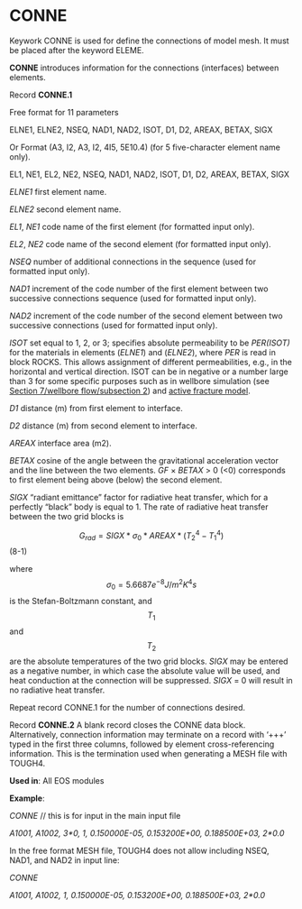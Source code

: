 # CONNE

Keywork CONNE is used for define the connections of model mesh. It must be placed after the keyword ELEME.

**CONNE**            introduces information for the connections (interfaces) between elements.

Record **CONNE.1**

&#x20;                       Free format for 11 parameters

&#x20;                       ELNE1, ELNE2, NSEQ, NAD1, NAD2, ISOT, D1, D2, AREAX, BETAX, SIGX

&#x20;                       Or Format (A3, I2, A3, I2, 4I5, 5E10.4) (for 5 five-character element name only).

&#x20;                       EL1, NE1, EL2, NE2, NSEQ, NAD1, NAD2, ISOT, D1, D2, AREAX, BETAX, SIGX

_ELNE1_             first element name.

_ELNE2_            second element name.

_EL1_, _NE1_         code name of the first element (for formatted input only).

_EL2_, _NE2_        code name of the second element (for formatted input only).

_NSEQ_              number of additional connections in the sequence (used for formatted input only).

_NAD1_               increment of the code number of the first element between two successive connections sequence (used for formatted input only).

_NAD2_               increment of the code number of the second element between two successive connections (used for formatted input only).

_ISOT_               set equal to 1, 2, or 3; specifies absolute permeability to be _PER(ISOT)_ for the materials in elements (_ELNE1_) and (_ELNE2_), where _PER_ is read in block ROCKS. This allows assignment of different permeabilities, e.g., in the horizontal and vertical direction. ISOT can be in negative or a number large  than 3 for some specific purposes such as in wellbore simulation (see [Section 7/wellbore flow/subsection 2](../../process-modeling/wellbore-flow.md)) and [active fracture model](../../appendix/d-description-of-fractured-flow/active-fracture-modle.md).&#x20;

_D1_                   distance (m) from first element to interface.

_D2_                   distance (m) from second element to interface.

_AREAX_            interface area (m2).

_BETAX_            cosine of the angle between the gravitational acceleration vector and the line between the two elements. _GF_ × _BETAX_ > 0 (<0) corresponds to first element being above (below) the second element.

_SIGX_               “radiant emittance” factor for radiative heat transfer, which for a perfectly “black” body is equal to 1. The rate of radiative heat transfer between the two grid blocks is

&#x20;              $$G_{rad}=SIGX*\sigma_0*AREAX*(T_2^4-T_1^4)$$                                        (8-1)                                         &#x20;

where $$\sigma _0=5.6687e^{-8}J/m^2K^4s$$ is the Stefan-Boltzmann constant, and $$T_1$$and $$T_2$$ are the absolute temperatures of the two grid blocks. _SIGX_ may be entered as a negative number, in which case the absolute value will be used, and heat conduction at the connection will be suppressed. _SIGX_ = 0 will result in no radiative heat transfer.

Repeat record CONNE.1 for the number of connections desired.

Record **CONNE.2**        A blank record closes the CONNE data block. Alternatively, connection information may terminate on a record with ‘+++’ typed in the first three columns, followed by element cross-referencing information. This is the termination used when generating a MESH file with TOUGH4.

**Used in**: All EOS modules

**Example**:

_CONNE_                                                                // this is for input in the main input file

_A1001, A1002, 3\*0, 1, 0.150000E-05, 0.153200E+00, 0.188500E+03, 2\*0.0_

In the free format MESH file, TOUGH4 does not allow including NSEQ, NAD1, and NAD2 in input line:

_CONNE_                                                             &#x20;

_A1001, A1002, 1, 0.150000E-05, 0.153200E+00, 0.188500E+03, 2\*0.0_
